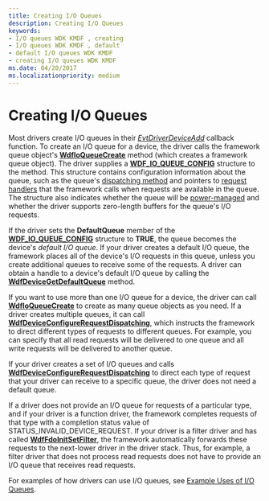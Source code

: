 ```yaml
---
title: Creating I/O Queues
description: Creating I/O Queues
keywords:
- I/O queues WDK KMDF , creating
- I/O queues WDK KMDF , default
- default I/O queues WDK KMDF
- creating I/O queues WDK KMDF
ms.date: 04/20/2017
ms.localizationpriority: medium
---
```


# Creating I/O Queues





Most drivers create I/O queues in their [*EvtDriverDeviceAdd*](/windows-hardware/drivers/ddi/wdfdriver/nc-wdfdriver-evt_wdf_driver_device_add) callback function. To create an I/O queue for a device, the driver calls the framework queue object's [**WdfIoQueueCreate**](/windows-hardware/drivers/ddi/wdfio/nf-wdfio-wdfioqueuecreate) method (which creates a framework queue object). The driver supplies a [**WDF\_IO\_QUEUE\_CONFIG**](/windows-hardware/drivers/ddi/wdfio/ns-wdfio-_wdf_io_queue_config) structure to the method. This structure contains configuration information about the queue, such as the queue's [dispatching method](dispatching-methods-for-i-o-requests.md) and pointers to [request handlers](request-handlers.md) that the framework calls when requests are available in the queue. The structure also indicates whether the queue will be [power-managed](using-power-managed-i-o-queues.md) and whether the driver supports zero-length buffers for the queue's I/O requests.

If the driver sets the **DefaultQueue** member of the [**WDF\_IO\_QUEUE\_CONFIG**](/windows-hardware/drivers/ddi/wdfio/ns-wdfio-_wdf_io_queue_config) structure to **TRUE**, the queue becomes the device's *default I/O queue*. If your driver creates a default I/O queue, the framework places all of the device's I/O requests in this queue, unless you create additional queues to receive some of the requests. A driver can obtain a handle to a device's default I/O queue by calling the [**WdfDeviceGetDefaultQueue**](/windows-hardware/drivers/ddi/wdfdevice/nf-wdfdevice-wdfdevicegetdefaultqueue) method.

If you want to use more than one I/O queue for a device, the driver can call [**WdfIoQueueCreate**](/windows-hardware/drivers/ddi/wdfio/nf-wdfio-wdfioqueuecreate) to create as many queue objects as you need. If a driver creates multiple queues, it can call [**WdfDeviceConfigureRequestDispatching**](/windows-hardware/drivers/ddi/wdfdevice/nf-wdfdevice-wdfdeviceconfigurerequestdispatching), which instructs the framework to direct different types of requests to different queues. For example, you can specify that all read requests will be delivered to one queue and all write requests will be delivered to another queue.

If your driver creates a set of I/O queues and calls [**WdfDeviceConfigureRequestDispatching**](/windows-hardware/drivers/ddi/wdfdevice/nf-wdfdevice-wdfdeviceconfigurerequestdispatching) to direct each type of request that your driver can receive to a specific queue, the driver does not need a default queue.

If a driver does not provide an I/O queue for requests of a particular type, and if your driver is a function driver, the framework completes requests of that type with a completion status value of STATUS\_INVALID\_DEVICE\_REQUEST. If your driver is a filter driver and has called [**WdfFdoInitSetFilter**](/windows-hardware/drivers/ddi/wdffdo/nf-wdffdo-wdffdoinitsetfilter), the framework automatically forwards these requests to the next-lower driver in the driver stack. Thus, for example, a filter driver that does not process read requests does not have to provide an I/O queue that receives read requests.

For examples of how drivers can use I/O queues, see [Example Uses of I/O Queues](example-uses-of-i-o-queues.md).

 


